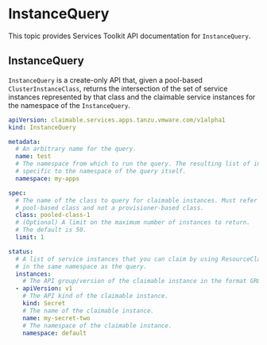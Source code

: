 # InstanceQuery

This topic provides Services Toolkit API documentation for `InstanceQuery`.

## <a id="instancequery"></a> InstanceQuery

`InstanceQuery` is a create-only API that, given a pool-based `ClusterInstanceClass`, returns the
intersection of the set of service instances represented by that class and the claimable service instances
for the namespace of the `InstanceQuery`.

```yaml
apiVersion: claimable.services.apps.tanzu.vmware.com/v1alpha1
kind: InstanceQuery

metadata:
  # An arbitrary name for the query.
  name: test
  # The namespace from which to run the query. The resulting list of instances is
  # specific to the namespace of the query itself.
  namespace: my-apps

spec:
  # The name of the class to query for claimable instances. Must refer to a
  # pool-based class and not a provisioner-based class.
  class: pooled-class-1
  # (Optional) A limit on the maximum number of instances to return.
  # The default is 50.
  limit: 1

status:
  # A list of service instances that you can claim by using ResourceClaims created
  # in the same namespace as the query.
  instances:
    # The API group/version of the claimable instance in the format GROUP/VERSION.
  - apiVersion: v1
    # The API kind of the claimable instance.
    kind: Secret
    # The name of the claimable instance.
    name: my-secret-two
    # The namespace of the claimable instance.
    namespace: default
```
